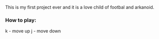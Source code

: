 This is my first project ever and it is a love child of footbal and arkanoid.

### How to play:

k - move up
j - move down
